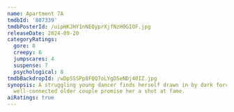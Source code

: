 ```yaml
---
name: Apartment 7A
tmdbId: '807339'
tmdbPosterId: /uipHKJHY1nNEQyprXjfNzH0GIOF.jpg
releaseDate: 2024-09-20
categoryRatings:
  gore: 8
  creepy: 6
  jumpscares: 4
  suspense: 7
  psychological: 8
tmdbBackdropId: /wDpSSSPp8FQQ7oLYgDSeNDj40IZ.jpg
synopsis: A struggling young dancer finds herself drawn in by dark forces when a peculiar,
  well-connected older couple promise her a shot at fame.
aiRatings: true
---
```


